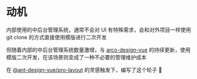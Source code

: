 # 动机

内部使用的中后台管理系统，通常不会对 UI 有特殊需求，会和对外项目一样使用 git clone 的方式直接使用模版进行二次开发

但随着内部的中后台管理系统数量激增，与 [arco-design-vue](https://arco.design/) 的持续更新，使用模版二次开发，在该场景则变成了一种不必要的管理维护成本

在 [@ant-design-vue/pro-layout](https://www.npmjs.com/package/@ant-design-vue/pro-layout) 的灵感触发下，编写了这个轮子 🛞